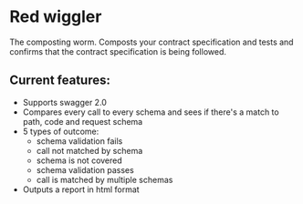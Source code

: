# Red wiggler
The composting worm.  Composts your contract specification and tests and confirms that the contract specification is being followed.

## Current features:
+ Supports swagger 2.0
+ Compares every call to every schema and sees if there's a match to path, code and request schema
+ 5 types of outcome:
  * schema validation fails
  * call not matched by schema
  * schema is not covered
  * schema validation passes
  * call is matched by multiple schemas
+ Outputs a report in html format
